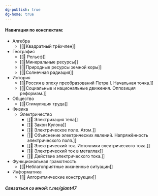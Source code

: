 ```yaml
---
dg-publish: true
dg-home: true
---
```

#### Навигация по конспектам:
- Алгебра
	- [[📒Квадратный трёхчлен]]
- География
	- [[📒 Рельеф]]
	- [[📒Минеральные ресурсы]]
	- [[📒Природные ресурсы земной коры]]
	- [[📒Солнечная радиация]]
- История
	- [[📒Россия в эпоху преобразований Петра I. Начальная точка.]]
	- [[📒Социальные и национальные движения. Оппозиция реформам.]]
- Общество
	- [[📒Стимуляция труда]]
- Физика
	- Электричество
		- [[📒 Электризация тела]]
		- [[📒 Закон Кулона]]
		- [[📒 Электрическое поле. Атом.]]
		- [[📒 Объяснение электрических явлений. Напряжённость электрического поля.]]
		- [[📒 Электрический ток. Источники электрического тока.]]
		- [[📒 Электрический ток в металлах]]
		- [[📒 Действие электрического тока.]]
- Функциональная грамотность
	- [[📒Неблагоприятные жизненные ситуации]]
- Информатика
    - [[📒 Алгоритмические конструкции]]

##### Связаться со мной: t.me/giant47